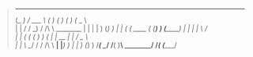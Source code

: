 
>  _____      _____      ____                _____        _____   ______   
> (_   _)    / ___ \    (    )              (_   _)      (_   _) (_   _ \  
>   | |     / /   \_)   / /\ \    ________    | |          | |     ) (_) ) 
>   | |    ( (  ____   ( (__) )  (________)   | |          | |     \   _/  
>   | |    ( ( (__  )   )    (                | |   __     | |     /  _ \  
>  _| |__   \ \__/ /   /  /\  \             __| |___) )   _| |__  _) (_) ) 
> /_____(    \____/   /__(  )__\            \________/   /_____( (______/  
                                                                          
